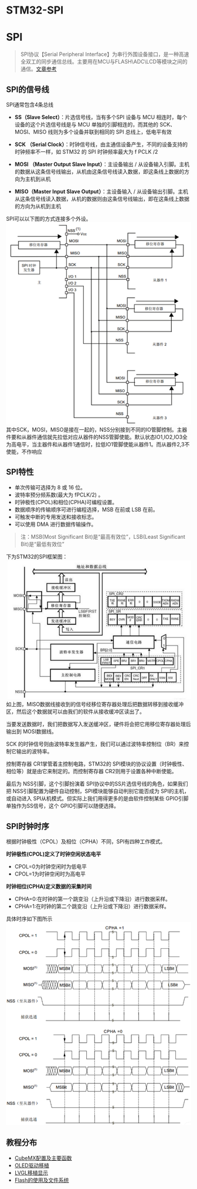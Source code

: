 <span id="hidden-autonumber"></span>

<h1 class="article-title">STM32-SPI</h1>

# SPI
>SPI协议【Serial Peripheral Interface】为串行外围设备接口，是一种高速全双工的同步通信总线。主要用在MCU与FLASH\ADC\LCD等模块之间的通信。[文章参考](https://blog.csdn.net/u014470361/article/details/79015712)

## SPI的信号线
SPI通常包含4条总线
- **SS（Slave Select）**：片选信号线，当有多个SPI 设备与 MCU 相连时，每个设备的这个片选信号线是与 MCU 单独的引脚相连的，而其他的 SCK、MOSI、MISO 线则为多个设备并联到相同的 SPI 总线上，低电平有效

- **SCK （Serial Clock）**：时钟信号线，由主通信设备产生，不同的设备支持的时钟频率不一样，如 STM32 的 SPI 时钟频率最大为 f PCLK /2

- **MOSI （Master Output Slave Input）**：主设备输出 / 从设备输入引脚。主机的数据从这条信号线输出，从机由这条信号线读入数据，即这条线上数据的方向为主机到从机

- **MISO（Master Input Slave Output）**：主设备输入 / 从设备输出引脚。主机从这条信号线读入数据，从机的数据则由这条信号线输出，即在这条线上数据的方向为从机到主机

SPI可以以下图的方式连接多个外设。
![SPI连线](assets\SPI连线.png)
其中SCK，MOSI，MISO是接在一起的，NSS分别接到不同的IO管脚控制。主器件要和从器件通信就先拉低对应从器件的NSS管脚使能。默认状态IO1,IO2,IO3全为高电平，当主器件和从器件1通信时，拉低IO1管脚使能从器件1。而从器件2,3不使能，不作响应

## SPI特性
- 单次传输可选择为 8 或 16 位。
- 波特率预分频系数(最大为 fPCLK/2) 。
- 时钟极性(CPOL)和相位(CPHA)可编程设置。
- 数据顺序的传输顺序可进行编程选择，MSB 在前或 LSB 在前。
- 可触发中断的专用发送和接收标志。
- 可以使用 DMA 进行数据传输操作。
>注：MSB(Most Significant Bit)是“最高有效位”，LSB(Least Significant Bit)是“最低有效位”

下为STM32的SPI框架图：
![SPI框架图](assets\SPI框架图.png)
如上图，MISO数据线接收到的信号经移位寄存器处理后把数据转移到接收缓冲区，然后这个数据就可以由我们的软件从接收缓冲区读出了。

当要发送数据时，我们把数据写入发送缓冲区，硬件将会把它用移位寄存器处理后输出到 MOSI数据线。

SCK 的时钟信号则由波特率发生器产生，我们可以通过波特率控制位（BR）来控制它输出的波特率。

控制寄存器 CR1掌管着主控制电路，STM32的 SPI模块的协议设置（时钟极性、相位等）就是由它来制定的。而控制寄存器 CR2则用于设置各种中断使能。

最后为 NSS引脚，这个引脚扮演着 SPI协议中的SS片选信号线的角色，如果我们把 NSS引脚配置为硬件自动控制，SPI模块能够自动判别它能否成为 SPI的主机，或自动进入 SPI从机模式。但实际上我们用得更多的是由软件控制某些 GPIO引脚单独作为SS信号，这个 GPIO引脚可以随便选择。

## SPI时钟时序
根据时钟极性（CPOL）及相位（CPHA）不同，SPI有四种工作模式。

**时钟极性(CPOL)定义了时钟空闲状态电平**

- CPOL=0为时钟空闲时为低电平
- CPOL=1为时钟空闲时为高电平

**时钟相位(CPHA)定义数据的采集时间**

- CPHA=0:在时钟的第一个跳变沿（上升沿或下降沿）进行数据采样。
- CPHA=1:在时钟的第二个跳变沿（上升沿或下降沿）进行数据采样。

具体时序如下图所示
![SPI时序](assets\SPI时序.png)

## 教程分布

- [CubeMX配置及主要函数](./CubeMX配置及主要函数.md)
- [OLED驱动移植](./OLED驱动移植.md)
- [LVGL移植显示](./LVGL移植显示.md)
- [Flash的使用及文件系统](./Flash的使用及文件系统.md)